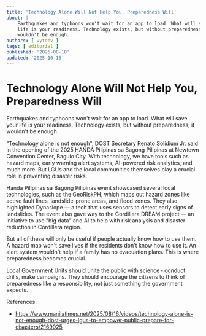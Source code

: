```yaml
---
title: 'Technology Alone Will Not Help You, Preparedness Will'
about: |
    Earthquakes and typhoons won't wait for an app to load. What will save your
    life is your readiness. Technology exists, but without preparedness, it
    wouldn't be enough.
authors: [ vytdev ]
tags: [ editorial ]
published: '2025-08-18'
updated: '2025-10-16'
---
```


# Technology Alone Will Not Help You, Preparedness Will

Earthquakes and typhoons won't wait for an app to load. What will save your
life is your readiness. Technology exists, but without preparedness, it
wouldn't be enough.

"Technology alone is not enough", DOST Secretary Renato Solidium Jr. said in
the opening of the 2025 HANDA Pilipinas sa Bagong Pilipinas at Newtown
Convention Center, Baguio City. With technology, we have tools such as hazard
maps, early warning alert systems, AI-powered risk analytics, and much more.
But LGUs and the local communities themselves play a crucial role in preventing
disaster risks.

Handa Pilipinas sa Bagong Pilipinas event showcased several local technologies,
such as the GeoRiskPH, which maps out hazard zones like active fault lines,
landslide-prone areas, and flood zones. They also highlighted Dynaslope &mdash;
a tech that uses sensors to detect early signs of landslides. The event also
gave way to the Cordillera DREAM project &mdash; an initiative to use "big
data" and AI to help with risk analysis and disaster reduction in Cordillera
region.

But all of these will only be useful if people actually know how to use them. A
hazard map won't save lives if the residents don't know how to use it. An alert
system wouldn't help if a family has no evacuation plans. This is where
preparedness becomes crucial.

Local Government Units should unite the public with science &dash; conduct
drills, make campaigns. They should encourage the citizens to think of
preparedness like a responsibility, not just something the government expects.

References:

- https://www.manilatimes.net/2025/08/16/videos/technology-alone-is-not-enough-dost-urges-lgus-to-empower-public-prepare-for-disasters/2169025
